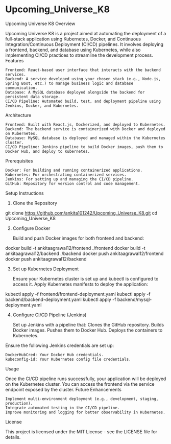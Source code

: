 # Upcoming_Universe_K8
<p>Upcoming Universe K8
Overview</p>
<p>Upcoming Universe K8 is a project aimed at automating the deployment of a full-stack application using Kubernetes, Docker, and Continuous Integration/Continuous Deployment (CI/CD) pipelines. It involves deploying a frontend, backend, and database using Kubernetes, while also implementing CI/CD practices to streamline the development process.
Features</p>
<pre><code>Frontend: React-based user interface that interacts with the backend services.
Backend: A service developed using your chosen stack (e.g., Node.js, Spring Boot, etc.) to manage business logic and database communication.
Database: A MySQL database deployed alongside the backend for persistent data storage.
CI/CD Pipeline: Automated build, test, and deployment pipeline using Jenkins, Docker, and Kubernetes.
</code></pre>
<p>Architecture</p>
<pre><code>Frontend: Built with React.js, Dockerized, and deployed to Kubernetes.
Backend: The backend service is containerized with Docker and deployed on Kubernetes.
Database: MySQL database is deployed and managed within the Kubernetes cluster.
CI/CD Pipeline: Jenkins pipeline to build Docker images, push them to Docker Hub, and deploy to Kubernetes.
</code></pre>
<p>Prerequisites</p>
<pre><code>Docker: For building and running containerized applications.
Kubernetes: For orchestrating containerized services.
Jenkins: For setting up and managing the CI/CD pipeline.
GitHub: Repository for version control and code management.
</code></pre>
<p>Setup Instructions</p>
<ol>
<li>Clone the Repository</li>
</ol>
<p>git clone <a href="https://github.com/ankita101242/Upcoming_Universe_K8.git">https://github.com/ankita101242/Upcoming_Universe_K8.git</a>
cd Upcoming_Universe_K8</p>
<ol start="2">
<li><p>Configure Docker</p>
<p> Build and push Docker images for both frontend and backend:</p>
</li>
</ol>
<p>docker build -t ankitaagrawal12/frontend ./frontend
docker build -t ankitaagrawal12/backend ./backend
docker push ankitaagrawal12/frontend
docker push ankitaagrawal12/backend</p>
<ol start="3">
<li><p>Set up Kubernetes Deployment</p>
<p> Ensure your Kubernetes cluster is set up and kubectl is configured to access it.
 Apply Kubernetes manifests to deploy the application:</p>
</li>
</ol>
<p>kubectl apply -f frontend/frontend-deployment.yaml
kubectl apply -f backend/backend-deployment.yaml
kubectl apply -f backend/mysql-deployment.yaml</p>
<ol start="4">
<li><p>Configure CI/CD Pipeline (Jenkins)</p>
<p> Set up Jenkins with a pipeline that:
 Clones the GitHub repository.
 Builds Docker images.
 Pushes them to Docker Hub.
 Deploys the containers to Kubernetes.</p>
</li>
</ol>
<p>Ensure the following Jenkins credentials are set up:</p>
<pre><code>DockerHubCred: Your Docker Hub credentials.
kubeconfig-id: Your Kubernetes config file credentials.
</code></pre>
<p>Usage</p>
<p>Once the CI/CD pipeline runs successfully, your application will be deployed on the Kubernetes cluster. You can access the frontend via the service endpoint exposed by the cluster.
Future Enhancements</p>
<pre><code>Implement multi-environment deployment (e.g., development, staging, production).
Integrate automated testing in the CI/CD pipeline.
Improve monitoring and logging for better observability in Kubernetes.
</code></pre>
<p>License</p>
<p>This project is licensed under the MIT License - see the LICENSE file for details.</p>
